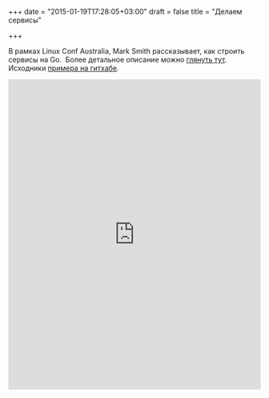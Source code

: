 +++
date = "2015-01-19T17:28:05+03:00"
draft = false
title = "Делаем сервисы"

+++

<p>В рамках Linux Conf Australia,&nbsp;Mark Smith рассказывает, как строить сервисы на Go. &nbsp;Более детальное описание можно <a href="http://lca2015.linux.org.au/schedule/30217/view_talk">глянуть тут</a>. Исходники <a href="https://github.com/zorkian/lca2015">примера на гитхабе</a>.</p>
 <iframe width="100%" height="620" src="https://www.youtube.com/embed/MeOK1UzGHYw" frameborder="0" allowfullscreen></iframe>